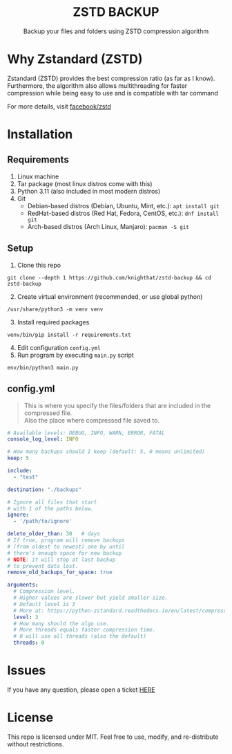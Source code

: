 <h1 align="center">ZSTD BACKUP</h1>
<p align="center">Backup your files and folders using ZSTD compression algorithm</p>

# Why Zstandard (ZSTD)

Zstandard (ZSTD) provides the best compression ratio (as far as I know). \
Furthermore, the algorithm also allows multithreading for faster compression while being easy to use
and is compatible with tar command

For more details, visit [facebook/zstd](https://github.com/facebook/zstd)

# Installation

## Requirements

1. Linux machine
2. Tar package (most linux distros come with this)
3. Python 3.11 (also included in most modern distros)
4. Git
    * Debian-based distros (Debian, Ubuntu, Mint, etc.): `apt install git`
    * RedHat-based distros (Red Hat, Fedora, CentOS, etc.): `dnf install git`
    * Arch-based distros (Arch Linux, Manjaro): `pacman -S git`

## Setup

1. Clone this repo

```shell
git clone --depth 1 https://github.com/knighthat/zstd-backup && cd zstd-backup
```

2. Create virtual environment (recommended, or use global python)

```shell
/usr/share/python3 -m venv venv
```

3. Install required packages

```shell
venv/bin/pip install -r requirements.txt
```

4. Edit configuration `config.yml`
5. Run program by executing `main.py` script

```shell
env/bin/python3 main.py
```

## config.yml

> This is where you specify the files/folders that are included in the compressed file.  
> Also the place where compressed file saved to.

```yaml
# Available levels: DEBUG, INFO, WARN, ERROR, FATAL
console_log_level: INFO

# How many backups should I keep (default: 5, 0 means unlimited)
keep: 5

include:
  - "test"

destination: "./backups"

# Ignore all files that start
# with 1 of the paths below.
ignore:
  - '/path/to/ignore'

delete_older_than: 30   # days
# If true, program will remove backups
# (from oldest to newest) one by until
# there's enough space for new backup
# NOTE: it will stop at last backup
# to prevent data lost.
remove_old_backups_for_space: true

arguments:
  # Compression level.
  # Higher values are slower but yield smaller size.
  # Default level is 3
  # More at: https://python-zstandard.readthedocs.io/en/latest/compressor.html#zstdcompressor
  level: 3
  # How many should the algo use.
  # More threads equals faster compression time.
  # 0 will use all threads (also the default)
  threads: 0
```

# Issues

If you have any question, please open a ticket [HERE](https://github.com/knighthat/linux-server-backup/issues)

# License

This repo is licensed under MIT. Feel free to use, modify, and re-distribute without restrictions.